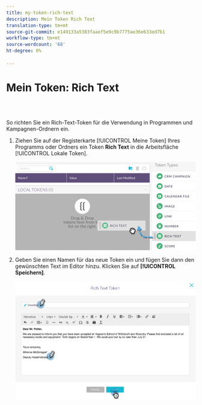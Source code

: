 ```yaml
---
title: my-token-rich-text
description: Mein Token Rich Text
translation-type: tm+mt
source-git-commit: e149133a5383faaef5e9c9b7775ae36e633ed7b1
workflow-type: tm+mt
source-wordcount: '68'
ht-degree: 0%

---
```



# Mein Token: Rich Text

<br> 

So richten Sie ein Rich-Text-Token für die Verwendung in Programmen und Kampagnen-Ordnern ein.

1. Ziehen Sie auf der Registerkarte [!UICONTROL Meine Token] Ihres Programms oder Ordners ein Token **Rich Text** in die Arbeitsfläche [!UICONTROL Lokale Token].

   ![Bild eins](/help/sky/assets/my-tokens/my-token-rich-text/my-token-rich-text-1.png)

1. Geben Sie einen Namen für das neue Token ein und fügen Sie dann den gewünschten Text im Editor hinzu. Klicken Sie auf **[!UICONTROL Speichern]**.

   ![Bild zwei](/help/sky/assets/my-tokens/my-token-rich-text/my-token-rich-text-2.png)
